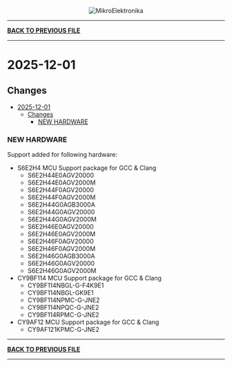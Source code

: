 <p align="center">
  <img src="http://www.mikroe.com/img/designs/beta/logo_small.png?raw=true" alt="MikroElektronika"/>
</p>

---

**[BACK TO PREVIOUS FILE](../changelog.md)**

---

# 2025-12-01

## Changes

- [2025-12-01](#2025-12-01)
  - [Changes](#changes)
    - [NEW HARDWARE](#new-hardware)

### NEW HARDWARE

Support added for following hardware:

+ S6E2H4 MCU Support package for GCC & Clang
  + S6E2H44E0AGV20000
  + S6E2H44E0AGV2000M
  + S6E2H44F0AGV20000
  + S6E2H44F0AGV2000M
  + S6E2H44G0AGB3000A
  + S6E2H44G0AGV20000
  + S6E2H44G0AGV2000M
  + S6E2H46E0AGV20000
  + S6E2H46E0AGV2000M
  + S6E2H46F0AGV20000
  + S6E2H46F0AGV2000M
  + S6E2H46G0AGB3000A
  + S6E2H46G0AGV20000
  + S6E2H46G0AGV2000M
+ CY9BF114 MCU Support package for GCC & Clang
  + CY9BF114NBGL-G-F4K9E1
  + CY9BF114NBGL-GK9E1
  + CY9BF114NPMC-G-JNE2
  + CY9BF114NPQC-G-JNE2
  + CY9BF114RPMC-G-JNE2
+ CY9AF12 MCU Support package for GCC & Clang
  + CY9AF121KPMC-G-JNE2

---

**[BACK TO PREVIOUS FILE](../changelog.md)**

---
